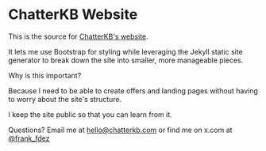 # ChatterKB Website
This is the source for [ChatterKB's website](https://chatterkb.com).

It lets me use Bootstrap for styling while leveraging the Jekyll static site generator to break down the site into smaller, more manageable pieces.

Why is this important?

Because I need to be able to create offers and landing pages without having to worry about the site's structure.

I keep the site public so that you can learn from it.

Questions? Email me at hello@chatterkb.com or find me on x.com at [@frank_fdez](https://x.com/frank_fdez)
